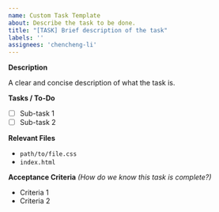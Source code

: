 ```yaml
---
name: Custom Task Template 
about: Describe the task to be done.
title: "[TASK] Brief description of the task" 
labels: ''
assignees: 'chencheng-li'
---
```


**Description**

A clear and concise description of what the task is.

**Tasks / To-Do**

* [ ] Sub-task 1
* [ ] Sub-task 2 

**Relevant Files**

* `path/to/file.css`
* `index.html` 

**Acceptance Criteria** *(How do we know this task is complete?)*

* Criteria 1
* Criteria 2
